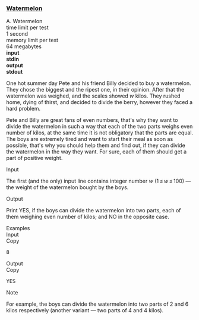 <h3><a href="https://codeforces.com/contest/4/problem/A" target="_blank" rel="noopener noreferrer">Watermelon</a></h3>
<div class="header"><div class="title">A. Watermelon</div><div class="time-limit"><div class="property-title">time limit per test</div>1 second</div><div class="memory-limit"><div class="property-title">memory limit per test</div>64 megabytes</div><div class="input-file input-standard" style="font-weight: bold"><div class="property-title">input</div>stdin</div><div class="output-file output-standard" style="font-weight: bold"><div class="property-title">output</div>stdout</div></div><div><p>One hot summer day Pete and his friend Billy decided to buy a watermelon. They chose the biggest and the ripest one, in their opinion. After that the watermelon was weighed, and the scales showed <span class="tex-span"><i>w</i></span> kilos. They rushed home, dying of thirst, and decided to divide the berry, however they faced a hard problem.</p><p>Pete and Billy are great fans of even numbers, that's why they want to divide the watermelon in such a way that each of the two parts weighs even number of kilos, at the same time it is not obligatory that the parts are equal. The boys are extremely tired and want to start their meal as soon as possible, that's why you should help them and find out, if they can divide the watermelon in the way they want. For sure, each of them should get a part of positive weight.</p></div><div class="input-specification"><div class="section-title">Input</div><p>The first (and the only) input line contains integer number <span class="tex-span"><i>w</i></span> (<span class="tex-span">1 ≤ <i>w</i> ≤ 100</span>) — the weight of the watermelon bought by the boys.</p></div><div class="output-specification"><div class="section-title">Output</div><p>Print <span class="tex-font-style-tt">YES</span>, if the boys can divide the watermelon into two parts, each of them weighing even number of kilos; and <span class="tex-font-style-tt">NO</span> in the opposite case.</p></div><div class="sample-tests"><div class="section-title">Examples</div><div class="sample-test"><div class="input"><div class="title">Input<div title="Copy" data-clipboard-target="#id008867356249684799" id="id009057902001003251" class="input-output-copier">Copy</div></div><pre id="id008867356249684799">8<br></pre></div><div class="output"><div class="title">Output<div title="Copy" data-clipboard-target="#id009366639755497866" id="id007564218982810312" class="input-output-copier">Copy</div></div><pre id="id009366639755497866">YES<br></pre></div></div></div><div class="note"><div class="section-title">Note</div><p>For example, the boys can divide the watermelon into two parts of 2 and 6 kilos respectively (another variant — two parts of 4 and 4 kilos).</p></div>